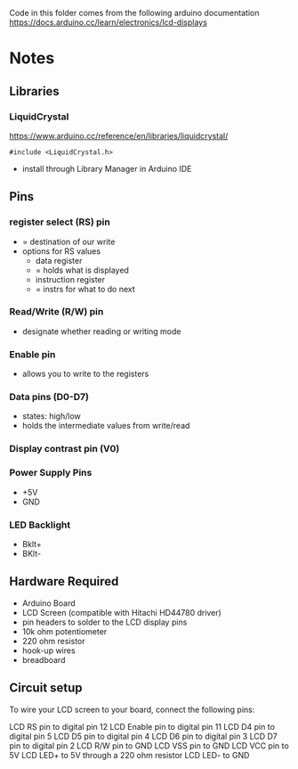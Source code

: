 Code in this folder comes from the following arduino documentation
https://docs.arduino.cc/learn/electronics/lcd-displays

# Notes
## Libraries
### LiquidCrystal
https://www.arduino.cc/reference/en/libraries/liquidcrystal/
```{cpp}
#include <LiquidCrystal.h>
```
- install through Library Manager in Arduino IDE
## Pins
### register select (RS) pin
- = destination of our write
- options for RS values
    - data register
    - = holds what is displayed
    - instruction register
    - = instrs for what to do next
### Read/Write (R/W) pin
- designate whether reading or writing mode
### Enable pin
- allows you to write to the registers
### Data pins (D0-D7)
- states: high/low
- holds the intermediate values from write/read
### Display contrast pin (V0)
### Power Supply Pins
- +5V
- GND
### LED Backlight
- Bklt+
- BKlt- 

## Hardware Required
- Arduino Board
- LCD Screen (compatible with Hitachi HD44780 driver)
- pin headers to solder to the LCD display pins
- 10k ohm potentiometer
- 220 ohm resistor
- hook-up wires
- breadboard

## Circuit setup
To wire your LCD screen to your board, connect the following pins:

LCD RS pin to digital pin 12
LCD Enable pin to digital pin 11
LCD D4 pin to digital pin 5
LCD D5 pin to digital pin 4
LCD D6 pin to digital pin 3
LCD D7 pin to digital pin 2
LCD R/W pin to GND
LCD VSS pin to GND
LCD VCC pin to 5V
LCD LED+ to 5V through a 220 ohm resistor
LCD LED- to GND
